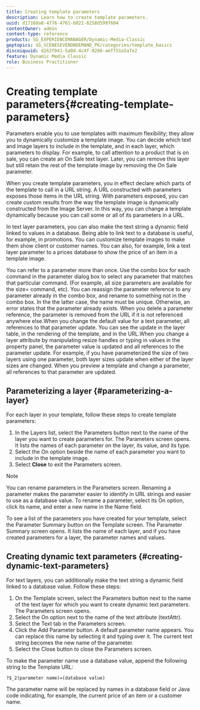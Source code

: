 ```yaml
---
title: Creating template parameters
description: Learn how to create template parameters.
uuid: d17168a8-4776-4761-b022-8258d5997604
contentOwner: admin
content-type: reference
products: SG_EXPERIENCEMANAGER/Dynamic-Media-Classic
geptopics: SG_SCENESEVENONDEMAND_PK/categories/template_basics
discoiquuid: d263f041-5a0d-4c4f-9266-aeff51a5a7e2
feature: Dynamic Media Classic
role: Business Practitioner
---
```


# Creating template parameters{#creating-template-parameters}

Parameters enable you to use templates with maximum flexibility; they allow you to dynamically customize a template image. You can decide which text and image layers to include in the template, and in each layer, which parameters to display. For example, to call attention to a product that is on sale, you can create an On Sale text layer. Later, you can remove this layer but still retain the rest of the template image by removing the On Sale parameter.

When you create template parameters, you in effect declare which parts of the template to call in a URL string. A URL constructed with parameters exposes those items in the URL string. With parameters exposed, you can create custom results from the way the template image is dynamically constructed from the Image Server. In this way, you can change a template dynamically because you can call some or all of its parameters in a URL.

In text layer parameters, you can also make the text string a dynamic field linked to values in a database. Being able to link text to a database is useful, for example, in promotions. You can customize template images to make them show client or customer names. You can also, for example, link a text layer parameter to a prices database to show the price of an item in a template image.

You can refer to a parameter more than once. Use the combo box for each command in the parameter dialog box to select any parameter that matches that particular command. (For example, all size parameters are available for the size= command, etc). You can reassign the parameter reference to any parameter already in the combo box, and rename to something not in the combo box. In the the latter case, the name must be unique. Otherwise, an error states that the parameter already exists. When you delete a parameter reference, the parameter is removed from the URL if it is not referenced anywhere else.When you change the default value for a text parameter, all references to that parameter update. You can see the update in the layer table, in the rendering of the template, and in the URL.When you change a layer attribute by manipulating resize handles or typing in values in the property panel, the parameter value is updated and all references to the parameter update. For example, if you have parameterized the size of two layers using one parameter, both layer sizes update when either of the layer sizes are changed. When you preview a template and change a parameter, all references to that parameter are updated.

## Parameterizing a layer {#parameterizing-a-layer}

For each layer in your template, follow these steps to create template parameters:

1. In the Layers list, select the Parameters button next to the name of the layer you want to create parameters for. The Parameters screen opens. It lists the names of each parameter on the layer, its value, and its type.
1. Select the On option beside the name of each parameter you want to include in the template image.
1. Select **Close** to exit the Parameters screen.

>[!NOTE]
>
>You can rename parameters in the Parameters screen. Renaming a parameter makes the parameter easier to identify in URL strings and easier to use as a database value. To rename a parameter, select its On option, click its name, and enter a new name in the Name field.

To see a list of the parameters you have created for your template, select the Parameter Summary button on the Template screen. The Parameter Summary screen opens. It lists the name of each layer, and if you have created parameters for a layer, the parameter names and values.

## Creating dynamic text parameters {#creating-dynamic-text-parameters}

For text layers, you can additionally make the text string a dynamic field linked to a database value. Follow these steps:

1. On the Template screen, select the Parameters button next to the name of the text layer for which you want to create dynamic text parameters. The Parameters screen opens.
1. Select the On option next to the name of the text attribute (textAttr).
1. Select the Text tab in the Parameters screen.
1. Click the Add Parameter button. A default parameter name appears. You can replace this name by selecting it and typing over it. The current text string becomes the new name of the parameter. 
1. Select the Close button to close the Parameters screen.

To make the parameter name use a database value, append the following string to the Template URL:

```as3
?$_2(parameter name)=(database value)
```

The parameter name will be replaced by names in a database field or Java code indicating, for example, the current price of an item or a customer name.
